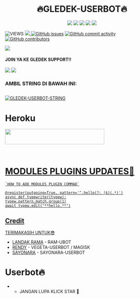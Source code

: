 <h1 align="center"><imgsrc="./resources/extras/geez.gif" width="35px">🔥GLEDEK-USERBOT🔥<imgsrc="./resources/extras/geez.gif" width="35px"></h1>
</p>
<p align="center">
    <a href="https://github.com/Gledek/GLEDEK-USERBOT"> <img src="https://img.shields.io/github/repo-size/noob-kittu/YoneRobot?color=orange&logo=github&logoColor=green&style=for-the-badge" /></a>
    <a href="https://github.com/Gledek/GLEDEK-USERBOT/commits"> <img src="https://img.shields.io/github/last-commit/noob-kittu/YoneRobot?color=blue&logo=github&logoColor=green&style=for-the-badge" /></a>
    <a href="https://github.com/Gledek/GLEDEK-USERBOT/issues"> <img src="https://img.shields.io/github/issues/noob-kittu/YoneRobot?color=blueviolet&logo=github&logoColor=green&style=for-the-badge" /></a>
    <a href="https://github.com/Gledek/GLEDEK-USERBOT/network/members"> <img src="https://img.shields.io/github/forks/noob-kittu/YoneRobot?color=red&logo=github&logoColor=green&style=for-the-badge" /></a>  
    <a href="https://pypi.org/project/Telethon/"> <img src="https://img.shields.io/pypi/v/telethon?color=yellow&label=telethon&logo=python&logoColor=green&style=for-the-badge" /></a>
</p>




![VIEWS](https://komarev.com/ghpvc/?username=hfrns23)
<a href="https://t.me/NaraXmusic"><img src="https://img.shields.io/badge/KODE%20PENILAIAN-A+-blue.svg?style=for-the-badge&logo=Factor.">
  [![GitHub issues](https://img.shields.io/github/issues/Gledek/GLEDEK-USERBOT?&style=plastic&logo=github)](https://github.com/Gledek/GLEDEK-USERBOT/issues)
[![GitHub commit activity](https://img.shields.io/github/commit-activity/m/Gledek/GLEDEK-USERBOT?&style=plastic&logo=github)](https://github.com/Gledek/GLEDEK-USERBOT/graphs/commit-activity)
[![GitHub contributors](https://img.shields.io/github/contributors/Randi356/VEGETA-USERBOT?&style=plastic&logo=github)](https://GitHub.com/Gledek/GLEDEK-USERBOT/graphs/contributors/)

<p align="center">

[<img src="https://telegra.ph/file/07aa50bd3ab3a1442f1ed.jpg">](https://t.me/NaraXmusic) 
  
#### JOIN YA KE GLEDEK SUPPORT!!

<a href="https://t.me/rumahgledek"><img src="https://img.shields.io/badge/Channel%20GLEDEK%20SUPPORT-red.svg?style=for-the-badge&logo=Telegram"></a>
<a href="https://t.me/gledekbots"><img src="https://img.shields.io/badge/Join-Gledek%20Story-purple.svg?style=for-the-badge&logo=Telegram"></a>


### AMBIL STRING DI BAWAH INI:

##
[![GLEDEK-USERBOT-STRING](https://replit.com/badge/github/@ramadhani892/RAM-UBOT)](https://replit.com/@Randi356/StringSession-1#main.py)
##
  
  # Heroku
  
  <a href="https://heroku.com/deploy?template=https://github.com/Gledek/GLEDEK-USERBOT.git"><img src="https://img.shields.io/badge/DEPLOY%20GLEDEK%20USERBOT%20DI%20HEROKU-red?style=flat&logo=Heroku" width="325" height="50.100" />
  

<br>
</p>
  
  
  # MODULES PLUGINS UPDATES🌹
```
`HOW TO ADD MODULES PLUGIN COMMAD`

@register(outgoing=True, pattern='^.hello(?: |$)(.*)')
async def typewriter(typew):
typew.pattern_match.group(1)
await typew.edit("**hello.**")
```  

## Credit
TERIMAKASIH UNTUK😎

*   [LANDAK RAMA](https://github.com/ramadhani892) - RAM-UBOT
*   [RENDY](https://github.com/Randi356) - VEGETA-USERBOT / MAGISK
*   [SAYONARA](https://github.com/krisnadiwangga) - SAYONARA-USERBOT
 
# Userbot🔥
* - JANGAN LUPA KLICK STAR 🤗
